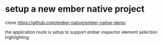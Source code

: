 # setup a new ember native project


clone https://github.com/ember-native/ember-native-demo

the application route is setup to support ember inspector element selection
highlighting
